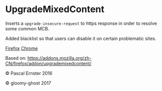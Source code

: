 # UpgradeMixedContent

Inserts a `upgrade-insecure-request` to https response in order to resolve some common MCB.

Added blacklist so that users can disable it on certain problematic sites.

[Firefox](https://addons.mozilla.org/zh-CN/firefox/addon/mixedcontenthunter/)
[Chrome](https://chrome.google.com/webstore/detail/upgrademixedcontent/ojdiecjogfijjagodmgobabcfiagjgbi)

Based on: https://addons.mozilla.org/zh-CN/firefox/addon/upgrademixedcontent/

© Pascal Ernster 2016

© gloomy-ghost   2017
